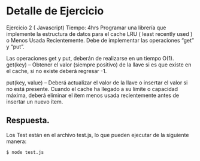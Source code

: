 # Detalle de Ejercicio 
Ejercicio 2 ( Javascript)
Tiempo: 4hrs
Programar una librería que implemente la estructura de datos para el cache LRU ( least recently 
used ) o Menos Usada Recientemente. Debe de implementar las operaciones “get” y “put”.

Las operaciones get y put, deberán de realizarse en un tiempo O(1).
get(key) – Obtener el valor (siempre positivo) de la llave si es que existe en el cache, si no existe 
deberá regresar -1.

put(key, value) – Deberá actualizar el valor de la llave o insertar el valor si no está presente.
Cuando el cache ha llegado a su límite o capacidad máxima, deberá eliminar el ítem menos 
usada recientemente antes de insertar un nuevo ítem.

## Respuesta.
Los Test están en el archivo test.js, lo que pueden ejecutar de la siguiente manera:
```
$ node test.js
```